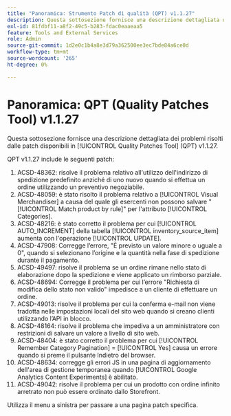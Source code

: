 ```yaml
---
title: "Panoramica: Strumento Patch di qualità (QPT) v1.1.27"
description: Questa sottosezione fornisce una descrizione dettagliata dei problemi risolti dalle patch disponibili in [!UICONTROL Quality Patches Tool] (QPT) v1.1.27.
exl-id: 81fdbf11-a8f2-49c5-b283-fdac0eaaeaa5
feature: Tools and External Services
role: Admin
source-git-commit: 1d2e0c1b4a8e3d79a362500ee3ec7bde84a6ce0d
workflow-type: tm+mt
source-wordcount: '265'
ht-degree: 0%

---
```


# Panoramica: QPT (Quality Patches Tool) v1.1.27

Questa sottosezione fornisce una descrizione dettagliata dei problemi risolti dalle patch disponibili in [!UICONTROL Quality Patches Tool] (QPT) v1.1.27.

QPT v1.1.27 include le seguenti patch:

1. ACSD-48362: risolve il problema relativo all&#39;utilizzo dell&#39;indirizzo di spedizione predefinito anziché di uno nuovo quando si effettua un ordine utilizzando un preventivo negoziabile.
1. ACSD-48059: è stato risolto il problema relativo a [!UICONTROL Visual Merchandiser] a causa del quale gli esercenti non possono salvare &quot;[!UICONTROL Match product by rule]&quot; per l&#39;attributo [!UICONTROL Categories].
1. ACSD-48216: è stato corretto il problema per cui [!UICONTROL AUTO_INCREMENT] della tabella [!UICONTROL inventory_source_item] aumenta con l&#39;operazione [!UICONTROL UPDATE].
1. ACSD-47908: Corregge l’errore, &quot;È previsto un valore minore o uguale a 0&quot;, quando si selezionano l’origine e la quantità nella fase di spedizione durante il pagamento.
1. ACSD-49497: risolve il problema se un ordine rimane nello stato di elaborazione dopo la spedizione e viene applicato un rimborso parziale.
1. ACSD-48694: Corregge il problema per cui l’errore &quot;Richiesta di modifica dello stato non valido&quot; impedisce a un cliente di effettuare un ordine.
1. ACSD-49013: risolve il problema per cui la conferma e-mail non viene tradotta nelle impostazioni locali del sito web quando si creano clienti utilizzando l’API in blocco.
1. ACSD-48164: risolve il problema che impediva a un amministratore con restrizioni di salvare un valore a livello di sito web.
1. ACSD-48404: è stato corretto il problema per cui [!UICONTROL Remember Category Pagination] = [!UICONTROL Yes] causa un errore quando si preme il pulsante Indietro del browser.
1. ACSD-48634: corregge gli errori JS in una pagina di aggiornamento dell&#39;area di gestione temporanea quando [!UICONTROL Google Analytics Content Experiments] è abilitato.
1. ACSD-49042: risolve il problema per cui un prodotto con ordine infinito arretrato non può essere ordinato dallo Storefront.

Utilizza il menu a sinistra per passare a una pagina patch specifica.
